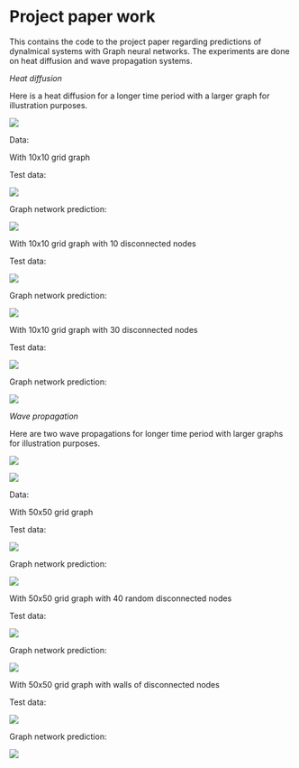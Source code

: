 # Project paper work

This contains the code to the project paper regarding predictions of dynalmical systems with Graph neural networks. The experiments are done on heat diffusion and wave propagation systems.


_Heat diffusion_


Here is a heat diffusion for a longer time period with a larger graph for illustration purposes.

![](./long_time_graph_50hot.gif)

Data:

With 10x10 grid graph

Test data:

![](./heatwave/test0.gif)

Graph network prediction:

![](./heatwave/pred0.gif)

With 10x10 grid graph with 10 disconnected nodes

Test data:

![](./heatwave/test10.gif)

Graph network prediction:

![](./heatwave/pred10.gif)

With 10x10 grid graph with 30 disconnected nodes

Test data:

![](./heatwave/test30.gif)

Graph network prediction:

![](./heatwave/pred30.gif)


_Wave propagation_

Here are two wave propagations for longer time period with larger graphs for illustration purposes.

![](./heatwave/long_time_test.gif)


![](./heatwave/long_time_test2.gif)

Data:

With 50x50 grid graph

Test data:

![](./heatwave/test_no.gif)

Graph network prediction:

![](./heatwave/prediction_no.gif)

With 50x50 grid graph with 40 random disconnected nodes

Test data:

![](./heatwave/test_rand.gif)

Graph network prediction:

![](./heatwave/prediction_rand.gif)

With 50x50 grid graph with walls of disconnected nodes

Test data:

![](./heatwave/test_topbot.gif)

Graph network prediction:

![](./heatwave/prediction_topbot.gif)
